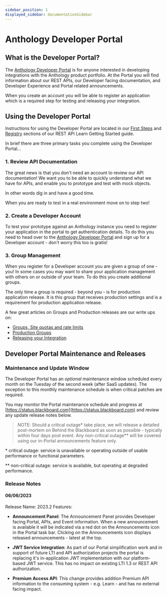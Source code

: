 ```yaml
---
sidebar_position: 1
displayed_sidebar: documentationSidebar
---
```


# Anthology Developer Portal

## What is the Developer Portal?
The [Anthology Developer Portal](https://developer.anthology.com) is for anyone interested in developing integrations with the Anthology product portfolio. At the Portal you will find information about our REST APIs, our Developer facing documentation, and Developer Experience and Portal related announcements. 

When you create an account you will be able to register an application which is a required step for testing and releasing your integration.
## Using the Developer Portal
Instructions for using the Developer Portal are located in our [First Steps](../REST%20APIs/Learn/Getting%20Started/first-steps.md) and [Registry](../REST%20APIs/Learn/Getting%20Started/registry.md) sections of our REST API Learn Getting Started guide.

In brief there are three primary tasks you complete using the Developer Portal...
### 1. Review API Documentation
The great news is that you don't need an account to review our API documentation! We want you to be able to quickly understand what we have for APIs, and enable you to prototype and test with mock objects. 

In other words dig in and have a good time. 

When you are ready to test in a real environment move on to step two!
### 2. Create a Developer Account
To test your prototype against an Anthology instance you need to register your application in the portal to get authentication details. To do this you need to head over to the [Anthology Developer Portal](https://developer.anthology.com) and sign up for a Developer account - don't worry this too is gratis!
### 3. Group Management
When you register for a Developer account you are given a group of one - you! In some cases you may want to share your application management with others on or outside of your team. To do this you create additional groups. 

The only time a group is required - beyond you - is for production application release. It is this group that receives production settings and is a requirement for production application release.

A few great articles on Groups and Production releases are our write ups on:
- [Groups, Site quotas and rate limits](../REST%20APIs/Learn/Admin/groups-quotas-rates.md)
- [Production Groups](../REST%20APIs/Learn/Admin/production-groups.md)
- [Releasing your Integration](../REST%20APIs/Learn/Getting%20Started/releasing-your-integration.md)
## Developer Portal Maintenance and Releases
### Maintenance and Update Window
The Developer Portal has an _optional_ maintenance window scheduled every month on the Tuesday of the second week (after SaaS updates). The exception to this monthly maintenance schedule is when critical patches are required.

You may monitor the Portal maintenance schedule and progress at [https://status.blackboard.com](https://status.blackboard.com) and review any update release notes below.

> NOTE: Should a critical outage\* take place, we will release a detailed post-mortem on Behind the Blackboard as soon as possible - typically within four days post event. Any non-critical outage\*\* will be covered using our in-Portal announcements feature only.

\* critical outage: service is unavailable or operating outside of usable performance or functional parameters.

\*\* non-critical outage: service is available, but operating at degraded performance.

### Release Notes

#### 06/06/2023
Release Name: 2023.2
Features:
* **Announcement Panel**: The Announcement Panel provides Developer facing Portal, APIs, and Event information. When a new announcement is available it will be indicated via a red dot on the Announcements icon in the Portal task bar. Clicking on the Announcements icon displays released announcements - latest at the top.

* **JWT Service Integration**: As part of our Portal simplification work and in support of future LTI and API authorization projects the portal is replacing it's in-application JWT implementation with our platform-based JWT service. This has no impact on existing LTI 1.3 or REST API authorization.

* **Premium Access API**: This change provides addition Premium API information to the consuming system - e.g. Learn - and has no external facing impact.
